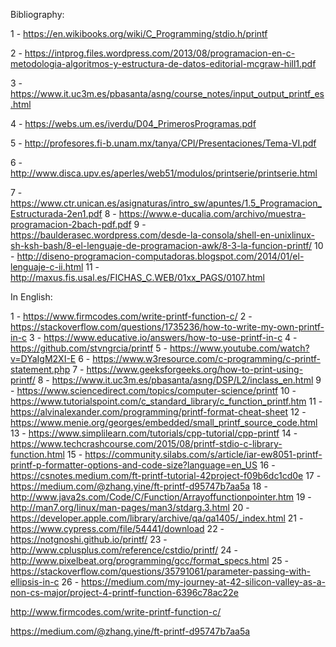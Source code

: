 Bibliography:

1 - https://en.wikibooks.org/wiki/C_Programming/stdio.h/printf

2 - https://intprog.files.wordpress.com/2013/08/programacion-en-c-metodologia-algoritmos-y-estructura-de-datos-editorial-mcgraw-hill1.pdf

3 - https://www.it.uc3m.es/pbasanta/asng/course_notes/input_output_printf_es.html

4 - https://webs.um.es/iverdu/D04_PrimerosProgramas.pdf

5 - http://profesores.fi-b.unam.mx/tanya/CPI/Presentaciones/Tema-VI.pdf

6 - http://www.disca.upv.es/aperles/web51/modulos/printserie/printserie.html

7 - https://www.ctr.unican.es/asignaturas/intro_sw/apuntes/1.5_Programacion_Estructurada-2en1.pdf
8 - https://www.e-ducalia.com/archivo/muestra-programacion-2bach-pdf.pdf
9 - https://baulderasec.wordpress.com/desde-la-consola/shell-en-unixlinux-sh-ksh-bash/8-el-lenguaje-de-programacion-awk/8-3-la-funcion-printf/
10 - http://diseno-programacion-computadoras.blogspot.com/2014/01/el-lenguaje-c-ii.html
11 - http://maxus.fis.usal.es/FICHAS_C.WEB/01xx_PAGS/0107.html

In English:

1 - https://www.firmcodes.com/write-printf-function-c/
2 - https://stackoverflow.com/questions/1735236/how-to-write-my-own-printf-in-c
3 - https://www.educative.io/answers/how-to-use-printf-in-c
4 - https://github.com/stvngrcia/printf
5 - https://www.youtube.com/watch?v=DYaIgM2XI-E
6 - https://www.w3resource.com/c-programming/c-printf-statement.php
7 - https://www.geeksforgeeks.org/how-to-print-using-printf/
8 - https://www.it.uc3m.es/pbasanta/asng/DSP/L2/inclass_en.html
9 - https://www.sciencedirect.com/topics/computer-science/printf
10 - https://www.tutorialspoint.com/c_standard_library/c_function_printf.htm
11 - https://alvinalexander.com/programming/printf-format-cheat-sheet
12 - https://www.menie.org/georges/embedded/small_printf_source_code.html
13 - https://www.simplilearn.com/tutorials/cpp-tutorial/cpp-printf
14 - https://www.techcrashcourse.com/2015/08/printf-stdio-c-library-function.html
15 - https://community.silabs.com/s/article/iar-ew8051-printf-printf-p-formatter-options-and-code-size?language=en_US
16 - https://csnotes.medium.com/ft-printf-tutorial-42project-f09b6dc1cd0e
17 - https://medium.com/@zhang.yine/ft-printf-d95747b7aa5a
18 - http://www.java2s.com/Code/C/Function/Arrayoffunctionpointer.htm
19 - http://man7.org/linux/man-pages/man3/stdarg.3.html
20 - https://developer.apple.com/library/archive/qa/qa1405/_index.html
21 - https://www.cypress.com/file/54441/download
22 - https://notgnoshi.github.io/printf/
23 - http://www.cplusplus.com/reference/cstdio/printf/
24 - http://www.pixelbeat.org/programming/gcc/format_specs.html
25 - https://stackoverflow.com/questions/35791061/parameter-passing-with-ellipsis-in-c
26 - https://medium.com/my-journey-at-42-silicon-valley-as-a-non-cs-major/project-4-printf-function-6396c78ac22e

http://www.firmcodes.com/write-printf-function-c/

https://medium.com/@zhang.yine/ft-printf-d95747b7aa5a
